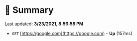 # 📖 Summary
Last updated: **3/23/2021, 8:56:58 PM**

- `GET` [https://google.com](https://google.com) - **Up** (157ms)
